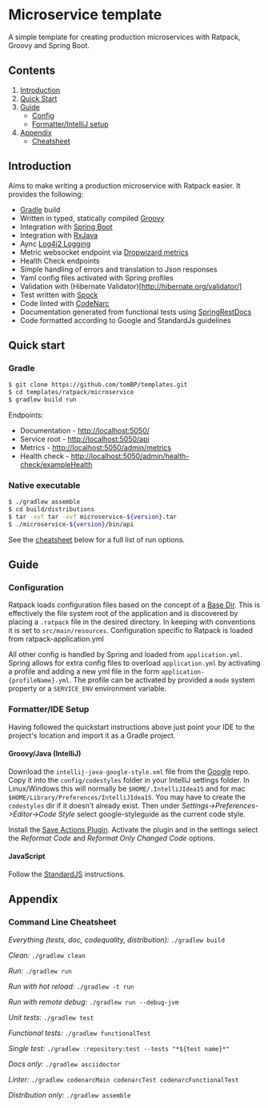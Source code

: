 # Microservice template

A simple template for creating production microservices with Ratpack, Groovy and Spring Boot.

## Contents

1. [Introduction](#intro)
2. [Quick Start](#quickstart)
3. [Guide](#guide)
    - [Config](#config)
    - [Formatter/IntelliJ setup](#ide)
4. [Appendix](#appendix)
    - [Cheatsheet](#cheatsheet)
    
## <a name="intro"></a> Introduction

Aims to make writing a production microservice with Ratpack easier. It provides the following:

* [Gradle](https://gradle.org/) build
* Written in typed, statically compiled [Groovy](http://www.groovy-lang.org/)
* Integration with [Spring Boot](http://projects.spring.io/spring-boot/)
* Integration with [RxJava](https://github.com/ReactiveX/RxJava)
* Aync [Log4j2 Logging](http://logging.apache.org/log4j/2.x/)
* Metric websocket endpoint via [Dropwizard metrics](http://metrics.dropwizard.io/3.1.0/)
* Health Check endpoints
* Simple handling of errors and translation to Json responses
* Yaml config files activated with Spring profiles 
* Validation with (Hibernate Validator)[http://hibernate.org/validator/]
* Test written with [Spock](http://spockframework.github.io/spock/docs/1.0/index.html)
* Code linted with [CodeNarc](http://codenarc.sourceforge.net/)
* Documentation generated from functional tests using 
[SpringRestDocs](http://projects.spring.io/spring-restdocs/) 
* Code formatted according to Google and StandardJs guidelines

## <a name="quickstart"></a> Quick start 

### Gradle

```bash
$ git clone https://github.com/tomBP/templates.git
$ cd templates/ratpack/microservice
$ gradlew build run
```

Endpoints:

* Documentation - [http://localhost:5050/](http://localhost:5050/)
* Service root - [http://localhost:5050/api](http://localhost:5050/api)
* Metrics - [http://localhost:5050/admin/metrics](http://localhost:5050/admin/metrics) 
* Health check - [http://localhost:5050/admin/health-check/exampleHealth](http://localhost:5050/admin/health-check/exampleHealth)

### Native executable

```bash
$ ./gradlew assemble
$ cd build/distributions
$ tar -xvf tar -xvf microservice-${version}.tar
$ ./microservice-${version}/bin/api
```

See the [cheatsheet](#cheatsheet) below for a full list of run options.

## <a name="guide"></a> Guide

### <a name="config"></a> Configuration 

Ratpack loads configuration files based on the concept of a
[Base Dir](https://ratpack.io/manual/current/launching.html#base_dir). This is effectively the file
system root of the application and is discovered by placing a `.ratpack` file in the desired 
directory. In keeping with conventions it is set to `src/main/resources`. Configuration specific to 
Ratpack is loaded from ratpack-application.yml

All other config is handled by Spring and loaded from `application.yml`. Spring allows for extra 
config files to overload `application.yml` by activating a profile and adding a new yml file in 
the form `application-{profileName}.yml`. The profile can be activated by provided a `mode` system
property or a `SERVICE_ENV` environment variable.

### <a name="ide"></a> Formatter/IDE Setup

Having followed the quickstart instructions above just point your IDE to the project's location
and import it as a Gradle project.

#### Groovy/Java (IntelliJ)

Download the `intellij-java-google-style.xml` file from the [Google](http://code.google.com/p/google-styleguide/) repo.
Copy it into the `config/codestyles` folder in your IntelliJ settings folder. In Linux/Windows this will normally be 
`$HOME/.IntelliJIdea15` and for mac `$HOME/Library/Preferences/IntelliJIdea15`. You may have to create the `codestyles` 
dir if it doesn't already exist. Then under _Settings->Preferences->Editor->Code Style_ select google-styleguide as 
the current code style.

Install the [Save Actions Plugin](https://plugins.jetbrains.com/plugin/7642). Activate the plugin
and in the settings select the _Reformat Code_ and _Reformat Only Changed Code_ options.

#### JavaScript

Follow the [StandardJS](https://github.com/feross/standard/blob/master/docs/webstorm.md) instructions.

## <a name="appendix"></a> Appendix

### <a name="cheatsheet"></a> Command Line Cheatsheet

*Everything (tests, doc, codequality, distribution):* `./gradlew build`

*Clean:* `./gradlew clean`

*Run:* `./gradlew run`

*Run with hot reload:* `./gradlew -t run`

*Run with remote debug:* `./gradlew run --debug-jvm`

*Unit tests:* `./gradlew test`

*Functional tests:* `./gradlew functionalTest`

*Single test:* `./gradlew :repository:test --tests "*${test name}*"`

*Docs only:* `./gradlew asciidoctor`

*Linter:* `./gradlew codenarcMain codenarcTest codenarcFunctionalTest`

*Distribution only:* `./gradlew assemble`
